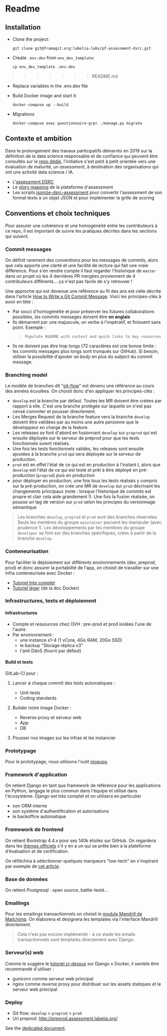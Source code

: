 # Readme 

## Installation

- Clone the project:

  ```console
  git clone git@framagit.org:labelia-labs/pf-assessment-dsrc.git
  ```

- Create `.env.dev` from `env_dev_template`:

  ```console
  cp env_dev_template .env.dev
  ```
>>>>>>> README.md

- Replace variables in the .env.dev file

- Build Docker image and start it:

  ```console
  docker-compose up --build
  ```

- Migrations

  ```
  docker-compose exec questionnaire-grpc ./manage.py migrate
  ```

## Contexte et ambition

Dans le prolongement des travaux participatifs démarrés en 2019 sur la définition de la data science responsable et de confiance qui peuvent être consultés sur le [repo dédié](https://github.com/LabeliaLabs/referentiel-ds-responsable-confiance), l'initiative s'est petit à petit orientée vers une évaluation de maturité, un _assessment_, à destination des organisations qui ont une activité data science / IA.

- L'[assessment DSRC](https://github.com/LabeliaLabs/referentiel-evaluation-dsrc/blob/master/referentiel_evaluation.md)
- Le [story mapping](https://www.featuremap.co/m/ddC0Rj/plateforme-dsrc) de la plateforme d'assessment
- Les scripts [jsonize-dsrc-assessment](https://framagit.org/labelia-labs/jsonize-dsrc-assessment) pour convertir l'assessment de son format texte à un objet JSON et pour implémenter la grille de scoring

## Conventions et choix techniques

Pour assurer une cohérence et une homogénéité entre les contributeurs à ce repo, il est important de suivre les pratiques décrites dans les sections qui suivent.

### Commit messages

On définit rarement des conventions pour les messages de commits, alors que cela apporte une clarté et une facilité de lecture qui fait une vraie différence. Pour s'en rendre compte il faut regarder l'historique de `master` dans un projet où les 4 dernières PR mergées proviennent de 4 contributeurs différents... ça n'est pas facile de s'y retrouver !

Une approche qui est devenue une référence au fil des ans est celle décrite dans l'article [How to Write a Git Commit Message](https://chris.beams.io/posts/git-commit/). Voici les principes-clés à avoir en tête :

- Par souci d'homogénéité et pour préserver les futures collaborations possibles, les commits messages doivent être **en anglais**
- Ils démarrent par une majuscule, un verbe à l'impératif, et finissent sans point. Exemple :
    > `Populate README with context and quick links to key resources`
- Ils ne doivent pas être trop longs (72 caractères est une bonne limite : les commits messages plus longs sont tronqués sur GitHub). Si besoin, utiliser la possibilité d'ajouter un _body_ en plus du _subject_ du commit message.

### Branching model

Le modèle de branches dit "[git-flow](https://nvie.com/posts/a-successful-git-branching-model/)" est devenu une référence au cours des années écoulées. On choisit donc d'en appliquer les principes-clés :

- `develop` est la branche par défaut. Toutes les MR doivent être créées par rapport à elle. C'est une branche protégée sur laquelle on n'est pas censé commiter et pousser directement.
- Les Merges Request de la branche feature vers la branche `develop` doivent être validées par au moins une autre personne que le développeur en charge de la feature.
- Les releases se font d'abord en fusionnant `develop` sur `preprod` qui est ensuite déployée sur le serveur de préprod pour que les tests fonctionnels soient réalisés.
- Une fois les tests fonctionnels validés, les releases sont ensuite ajoutées à la branche `prod` qui sera déployée sur le serveur de production.
- `prod` est en effet l'état de ce qui est en production à l'instant t, alors que `develop` est l'état de ce qui est testé et prêt à être déployé en pré-production (`preprod`) puis en production
- pour déployer en production, une fois tous les tests réalisés y compris sur la pré-production, on crée une MR de `develop` sur `prod` décrivant les changements principaux (note : lorsque l'historique de commits est propre et clair cela aide grandement !). Une fois la fusion réalisée, on pousse un tag de version sur `prod` selon les principes du versionnage sémantique

> Les branches `develop`, `preprod` et `prod` sont des branches réservées. Seuls les membres du groupe `maintainer` peuvent les manipuler (avec prudence !).
> Les développements par les membres du groupe `developer` se font sur des branches spécifiques, crées à partir de la branche `develop`.

### Conteneurisation

Pour faciliter le déploiement sur différents environnements (dev, preprod, prod) et donc assurer la portabilité de l'app, on choisit de travailler sur une infra conteneurisée avec Docker :

- [Tutoriel très complet](https://testdriven.io/blog/dockerizing-django-with-postgres-gunicorn-and-nginx/)
- [Tutoriel léger](https://docs.docker.com/compose/django/) (de la doc Docker)

### Infrastructures, tests et déploiement

#### Infrastructures

- Compte et ressources chez OVH : pre-prod et prod isolées l'une de l'autre
- Par environnement :
  - une instance s1-4 (1 vCore, 4Go RAM, 20Go SSD)
  - le backup "Storage réplica x3"
  - l'anti DdoS (fourni par défaut)

#### Build et tests

GitLab-CI pour :

1. Lancer à chaque commit des tests automatiques :
   - Unit-tests
   - Coding standards

1. Builder notre image Docker :
   - Reverse proxy et serveur web
   - App
   - DB

1. Pousser nos images sur les infras et les instancier

### Prototypage

Pour le prototypage, nous utilisons l'outil [moqups](https://moqups.com/).

### Framework d'application

On retient Django en tant que framework de référence pour les applications en Python, langage le plus commun dans l'équipe et utilisé dans l'écosystème.
Django est très complet et on utilisera en particulier

- son ORM interne
- son système d'authentification et autorisations
- le backoffice automatique

### Framework de frontend

On retient Bootstrap 4.4.x pour ses 140k étoiles sur GitHub. On regardera dans les [thèmes officiels](https://themes.getbootstrap.com/) s'il y en a un qui se prête bien à la plateforme d'évaluation et de certification.

On réfléchira à sélectionner quelques marqueurs "low-tech" en s'inspirant par exemple de [cet article](https://graphism.fr/quel-avenir-pour-les-sites-low-tech/).

### Base de données

On retient Postgresql : open source, battle-testé...

### Emailings

Pour les emailings transactionnels on choisit le [module Mandrill de Mailchimp](https://mailchimp.com/fr/help/mailchimp-vs-mandrill/). On élaborera et designera les templates via l'interface Mandrill directement.

> Cela n'est pas encore implémenté - à ce stade les emails transactionnels sont templatés directement avec Django.

### Serveur(s) web

Comme le suggère le [tutoriel ci-dessus](https://testdriven.io/blog/dockerizing-django-with-postgres-gunicorn-and-nginx/) sur Django x Docker, il semble être recommandé d'utiliser :

- gunicorn comme serveur web principal
- nginx comme reverse proxy pour distribuer sur les assets statiques et le serveur web principal

### Deploy

- Git flow: `develop` > `preprod` > `prod`
- Url preprod: <http://preprod.assessment.labelia.org/>

See the [dedicated document](./README_DEPLOY.md).
